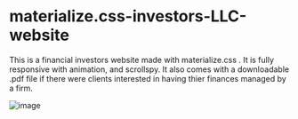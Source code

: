 # materialize.css-investors-LLC-website
This is a financial investors website made with materialize.css . It is fully responsive with animation, and scrollspy. It also comes with a downloadable .pdf file if there were clients interested in having thier finances managed by a firm. 

![image](https://user-images.githubusercontent.com/23155302/63609407-2145a980-c5a5-11e9-9e53-b6b370f8d2b9.png)

